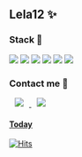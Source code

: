 <!--
**Lela12/Lela12** is a ✨ _special_ ✨ repository because its `README.md` (this file) appears on your GitHub profile.

Here are some ideas to get you started:

- 🔭 I’m currently working on ...
- 🌱 I’m currently learning ...
- 👯 I’m looking to collaborate on ...
- 🤔 I’m looking for help with ...
- 💬 Ask me about ...
- 📫 How to reach me: ...
- 😄 Pronouns: ...
- ⚡ Fun fact: ...
-->
<div>
  
## Lela12 :sparkles:
  
</div>

  
### Stack 📝

<img src="https://img.shields.io/badge/JavaScript-F7DF1E?style=flat-square&logo=JavaScript&logoColor=black"> <img src="https://img.shields.io/badge/Html-E34F26?style=flat-square&logo=html5&logoColor=white"> <img src="https://img.shields.io/badge/Css-1572B6?style=flat-square&logo=css3&logoColor=white"> <img src="https://img.shields.io/badge/React-61DAFB?style=flat-square&logo=React&logoColor=black"> <img src="https://img.shields.io/badge/MongoDB-47A248?style=flat-square&logo=MongoDB&logoColor=white"> <img src="https://img.shields.io/badge/Firebase-FFCA28?style=flat-square&logo=Firebase&logoColor=black">

  
### Contact me 💌
<a href="https://chaeyun4714.tistory.com/">
<img
src="http://img.shields.io/badge/Blog-EA4AAA?style=flat-square&logo=Blogger&logoColor=white&link=https://chaeyun4714.tistory.com/"
style="height : auto; margin-left : 10px; margin-right : 10px;"/>
</a> <a href="mailto:sharryun@gmail.com/"><img
src="https://img.shields.io/badge/Gmail-d14836?style=flat-square&logo=Gmail&logoColor=white&link=mailto:sharryun@gmail.com"
style="height : auto; margin-left : 10px; margin-right : 10px;"/> 
	

#### Today
[![Hits](https://hits.seeyoufarm.com/api/count/incr/badge.svg?url=https%3A%2F%2Fgithub.com%2FLela12)](https://hits.seeyoufarm.com) 

	
